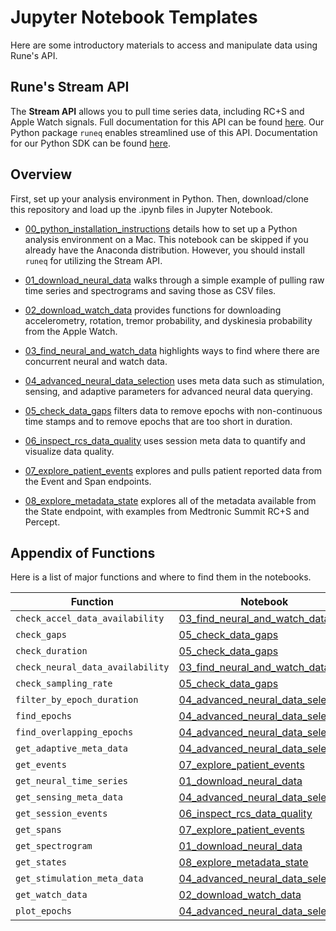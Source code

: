 # Jupyter Notebook Templates

Here are some introductory materials to access and manipulate data using Rune's API.

## Rune's Stream API
The **Stream API** allows you to pull time series data, including RC+S and Apple Watch signals. Full documentation for this API can be found [here](https://docs.runelabs.io/).  Our Python package `runeq` enables streamlined use of this API. Documentation for our Python SDK can be found [here](https://runeq.readthedocs.io/en/latest/).

## Overview
First, set up your analysis environment in Python. Then, download/clone this repository and load up the .ipynb files in Jupyter Notebook. 

* [00_python_installation_instructions](./00_python_installation_instructions.md) 
details how to set up a Python analysis environment on a Mac. This notebook can be skipped if you already have the Anaconda distribution. However, you should install `runeq` for utilizing the Stream API.

* [01_download_neural_data](./01_download_neural_data.ipynb) 
walks through a simple example of pulling raw time series and spectrograms and saving those as CSV files.

* [02_download_watch_data](./02_download_watch_data.ipynb) 
provides functions for downloading accelerometry, rotation, tremor probability, and dyskinesia probability from the Apple Watch.

* [03_find_neural_and_watch_data](03_find_neural_and_watch_data.ipynb) 
highlights ways to find where there are concurrent neural and watch data.

* [04_advanced_neural_data_selection](04_advanced_neural_data_selection.ipynb) 
uses meta data such as stimulation, sensing, and adaptive parameters for advanced neural data querying.

* [05_check_data_gaps](05_check_data_gaps.ipynb) 
filters data to remove epochs with non-continuous time stamps and to remove epochs that are too short in duration.

* [06_inspect_rcs_data_quality](06_inspect_rcs_data_quality.ipynb) 
uses session meta data to quantify and visualize data quality.

* [07_explore_patient_events](07_explore_patient_events.ipynb)
explores and pulls patient reported data from the Event and Span endpoints.

* [08_explore_metadata_state](08_explore_metadata_state.ipynb)
explores all of the metadata available from the State endpoint, with examples from Medtronic Summit RC+S and Percept.

## Appendix of Functions
Here is a list of major functions and where to find them in the notebooks.

**Function** | **Notebook**
--- | --- 
`check_accel_data_availability` | [03_find_neural_and_watch_data](03_find_neural_and_watch_data.ipynb) 
`check_gaps` | [05_check_data_gaps](05_check_data_gaps.ipynb)
`check_duration` | [05_check_data_gaps](05_check_data_gaps.ipynb)
`check_neural_data_availability` | [03_find_neural_and_watch_data](03_find_neural_and_watch_data.ipynb) 
`check_sampling_rate` | [05_check_data_gaps](05_check_data_gaps.ipynb)
`filter_by_epoch_duration` | [04_advanced_neural_data_selection](04_advanced_neural_data_selection.ipynb)
`find_epochs` | [04_advanced_neural_data_selection](04_advanced_neural_data_selection.ipynb)
`find_overlapping_epochs` | [04_advanced_neural_data_selection](04_advanced_neural_data_selection.ipynb)
`get_adaptive_meta_data` | [04_advanced_neural_data_selection](04_advanced_neural_data_selection.ipynb)
`get_events` | [07_explore_patient_events](07_explore_patient_events.ipynb)
`get_neural_time_series` | [01_download_neural_data](01_download_neural_data.ipynb)
`get_sensing_meta_data` | [04_advanced_neural_data_selection](04_advanced_neural_data_selection.ipynb)
`get_session_events` | [06_inspect_rcs_data_quality](06_inspect_rcs_data_quality.ipynb)
`get_spans` | [07_explore_patient_events](07_explore_patient_events.ipynb)
`get_spectrogram` | [01_download_neural_data](01_download_neural_data.ipynb)
`get_states` | [08_explore_metadata_state](08_explore_metadata_state.ipynb)
`get_stimulation_meta_data` | [04_advanced_neural_data_selection](04_advanced_neural_data_selection.ipynb)
`get_watch_data` | [02_download_watch_data](02_download_watch_data.ipynb)
`plot_epochs` | [04_advanced_neural_data_selection](04_advanced_neural_data_selection.ipynb)

